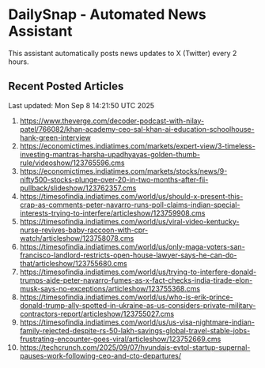 # DailySnap - Automated News Assistant

This assistant automatically posts news updates to X (Twitter) every 2 hours.

## Recent Posted Articles

Last updated: Mon Sep  8 14:21:50 UTC 2025

1. https://www.theverge.com/decoder-podcast-with-nilay-patel/766082/khan-academy-ceo-sal-khan-ai-education-schoolhouse-hank-green-interview
2. https://economictimes.indiatimes.com/markets/expert-view/3-timeless-investing-mantras-harsha-upadhyayas-golden-thumb-rule/videoshow/123765596.cms
3. https://economictimes.indiatimes.com/markets/stocks/news/9-nifty500-stocks-plunge-over-20-in-two-months-after-fii-pullback/slideshow/123762357.cms
4. https://timesofindia.indiatimes.com/world/us/should-x-present-this-crap-as-comments-peter-navarro-runs-poll-claims-indian-special-interests-trying-to-interfere/articleshow/123759908.cms
5. https://timesofindia.indiatimes.com/world/us/viral-video-kentucky-nurse-revives-baby-raccoon-with-cpr-watch/articleshow/123758078.cms
6. https://timesofindia.indiatimes.com/world/us/only-maga-voters-san-francisco-landlord-restricts-open-house-lawyer-says-he-can-do-that/articleshow/123755680.cms
7. https://timesofindia.indiatimes.com/world/us/trying-to-interfere-donald-trumps-aide-peter-navarro-fumes-as-x-fact-checks-india-tirade-elon-musk-says-no-exceptions/articleshow/123755368.cms
8. https://timesofindia.indiatimes.com/world/us/who-is-erik-prince-donald-trump-ally-spotted-in-ukraine-as-us-considers-private-military-contractors-report/articleshow/123755027.cms
9. https://timesofindia.indiatimes.com/world/us/us-visa-nightmare-indian-family-rejected-despite-rs-50-lakh-savings-global-travel-stable-jobs-frustrating-encounter-goes-viral/articleshow/123752669.cms
10. https://techcrunch.com/2025/09/07/hyundais-evtol-startup-supernal-pauses-work-following-ceo-and-cto-departures/
